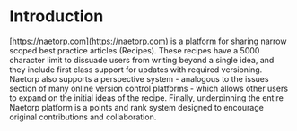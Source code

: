 # Introduction

[https://naetorp.com](https://naetorp.com) is a platform for sharing narrow scoped best practice articles \(Recipes\). These recipes have a 5000 character limit to dissuade users from writing beyond a single idea, and they include first class support for updates with required versioning. Naetorp also supports a perspective system - analogous to the issues section of many online version control platforms - which allows other users to expand on the initial ideas of the recipe. Finally, underpinning the entire Naetorp platform is a points and rank system designed to encourage original contributions and collaboration.